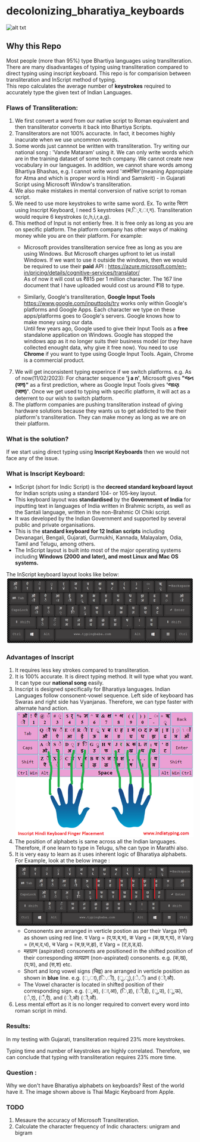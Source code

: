 # decolonizing_bharatiya_keyboards

![alt txt](https://user-images.githubusercontent.com/8291370/217518824-b3f736da-99c2-4276-b263-7973f51fe4ee.jpg)

## Why this Repo
Most people (more than 95%) type Bhartiya languages using transliteration. There are many disadvantages of typing using transliteration compared to direct typing using inscript keyboard. This repo is for comparision between transliteration and InScript method of typing.  
This repo calculates the average number of __keystrokes__ required to accurately type the given text of Indian Languages.     

### Flaws of Transliteration: 
1. We first convert a word from our native script to Roman equivalent and then transliterator converts it back into Bhartiya Scripts.
2. Transliterators are not 100% accuracte. In fact, it becomes highly inacurate when we use uncommon words.
3. Some words just cannnot be written with transliteration. Try writing our national song : 'Vande Mataram' using it. We can only write words which are in the training dataset of some tech company. We cannot create new vocabulary in our languages. In addition, we cannot share words among Bhartiya Bhashas, e.g. I cannot write word 'आत्मोचित'(meaning Appropiate for Atma and which is proper word is Hindi and Samskrit) - in Gujarati Script using Microsoft Window's transliteration.    
4. We also make mistakes in mental conversion of native script to roman script. 
5. We need to use more keystrokes to write same word. Ex. To write चिराग using Inscript Keyboard, I need 5 keystrokes (च,ि,र,ा,ग). Transliteration would require   6 keystrokes (c,h,i,r,a,g). 
6. This method of Input is not entierly free. It is free only as long as you are on specific platform. The platform company has other ways of making money while you are on their platform. For example:   
    * Microsoft provides transliteration service free as long as you are using Windows. But Microsoft charges upfront to let us install Windows. If we want to use it outside the windows, then we would be required to use their __paid__ API : https://azure.microsoft.com/en-in/pricing/details/cognitive-services/translator/  
      As of now it will cost us ₹815 per 1 million character. The 167 line document that I have uploaded would cost us around ₹18 to type.    
   
    * Similarly, Google's transliteration, __Google Input Tools__ https://www.google.com/inputtools/try works only within Google's platforms and Google Apps. Each character we type on these apps/platforms goes to Google's servers. Google knows how to make money using our data.  
        Until few years ago, Google used to give their Input Tools as a __free__ standalone application on Windows. Google has stopped the windows app as it no longer suits their business model (or they have collected enought data, why give it free now). You need to use __Chrome__ if you want to type using Google Input Tools. Again, Chrome is a commercial product.    
7. We will get inconsistent typing experince if we switch platforms. e.g. As of now(11/02/2023): For character sequence  __'j a n'__, Microsoft gives __"જન (जन)"__ as a first prediction, where as Google Input Tools gives __'જાણ (जाण)'__. Once we get used to typing with specific platform, it will act as a deterrent to our wish to switch platform.
8. The platform companies are pushing transliteration instead of giving hardware solutions because they wants us to get addicted to the their platform's transliteration. They can make money as long as we are on their platform.     

### What is the solution?
If we start using direct typing using __Inscript Keyboards__ then we would not face any of the issue.

### What is Inscript Keyboard:
* InScript (short for Indic Script) is the __decreed standard keyboard layout__ for Indian scripts using a standard 104- or 105-key layout.   
* This keyboard layout was __standardised__ by the __Government of India__ for inputting text in languages of India written in Brahmic scripts, as well as the Santali language, written in the non-Brahmic Ol Chiki script.  
* It was developed by the Indian Government and supported by several public and private organisations. 
* This is the __standard keyboard for 12 Indian scripts__ including Devanagari, Bengali, Gujarati, Gurmukhi, Kannada, Malayalam, Odia, Tamil and Telugu, among others. 
* The InScript layout is built into most of the major operating systems including __Windows (2000 and later), and most Linux and Mac OS systems.__

The InScript keyboard layout looks like below:
![alt txt](resources/images/inscript_layout.png)

### Advantages of Inscript
1. It requires less key strokes compared to transliteration.
2. It is 100% accurate. It is direct typing method. It will type what you want. It can type our __national song__ easily.
3. Inscript is designed specifically for Bharatiya languages. Indian Languages follow consonent-vowel sequence. Left side of keyboard has Swaras and right side has Vyanjanas. Therefore, we can type faster with alternate hand action.
   ![alt txt](resources/images/Inscript_hindi_keyboard_finger_placement.png)
4. The position of alphabets is same across all the Indian languages. Therefore,  if one learn to type in Telugu, s/he can type in Marathi also.
5. It is very easy to learn as it uses inherent logic of Bharatiya alphabets.  
      For Example, look at the below image :
      ![alt_txt](resources/images/inscript_layout_consonent_positions.png)
      * Consonents are arranged in verticle postion as per their Varga (वर्ग) as shown using red line. प Varg = (प,फ,ब,भ), क Varg = (क,ख,ग,घ), त Varg = (त,थ,द,ध), च Varg = (च,छ,ज,झ), ट Varg = (ट,ठ,ड,ढ).
      * महाप्राण (aspirated) consonents are positioned in the shifted position of their corresponding अल्पप्राण (non-aspirated) consonents. e.g. (क,ख), (प,फ), and  (स,श) etc.       
      * Short and long vowel signs (चिह्व) are arranged in verticle position as shown in __blue__ line.  e.g. (्,ा),(ि,ी), (ु,ू),(े,ै) and (ो,औ).
      * The Vowel character is located in shifted position of their corresponding sign. e.g. (्,अ), (ा,आ), (ि,इ), (ी,ई), (ु,उ), (ू,ऊ), (े,ए), (ै,ऐ), and (ो,ओ)  (ौ,औ).
6. Less mental effort as it is no longer required to convert every word into roman script in mind.


### Results:
In my testing with Gujarati, transliteration required 23% more keystrokes.  

Typing time and number of keystrokes are highly correlated. Therefore, we can conclude that typing with transliteration requires 23% more time.

### Question : 
Why we don't have Bharatiya alphabets on keyboards? 
Rest of the world have it. The image shown above is Thai Magic Keyboard from Apple.


### TODO 
1. Mesaure the accuracy of Microsoft Transliteration.
2. Calculate the character frequency of Indic characters: unigram and bigram
